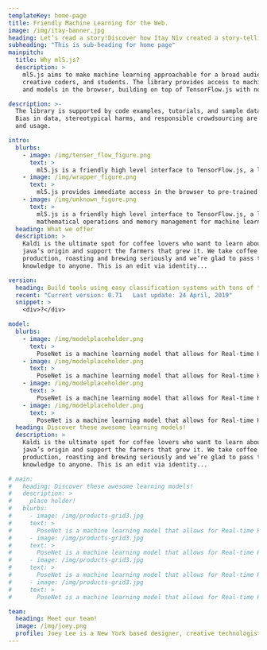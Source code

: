 ```yaml
---
templateKey: home-page
title: Friendly Machine Learning for the Web.
image: /img/itay-banner.jpg
heading: Let’s read a story!Discover how Itay Niv created a story-telling app for children!
subheading: "This is sub-heading for home page"
mainpitch:
  title: Why ml5.js?
  description: >
    ml5.js aims to make machine learning approachable for a broad audience of artists,
    creative coders, and students. The library provides access to machine learning algorithms
    and models in the browser, building on top of TensorFlow.js with no other external dependencies.

description: >-
  The library is supported by code examples, tutorials, and sample datasets with an emphasis on ethical computing.
  Bias in data, stereotypical harms, and responsible crowdsourcing are part of the documentation around data collection
  and usage.

intro:
  blurbs:
    - image: /img/tenser_flow_figure.png
      text: >
        ml5.js is a friendly high level interface to TensorFlow.js, a library for handling GPU-accelerated mathematical operations and memory management for machine learning algorithms.
    - image: /img/wrapper_figure.png
      text: >
        ml5.js provides immediate access in the browser to pre-trained models for detecting human poses, generating text, styling an image with another, composing music, pitch detection, and common English language word relationships.
    - image: /img/unknown_figure.png
      text: >
        ml5.js is a friendly high level interface to TensorFlow.js, a library for handling GPU-accelerated
        mathematical operations and memory management for machine learning algorithms.
  heading: What we offer
  description: >
    Kaldi is the ultimate spot for coffee lovers who want to learn about their
    java’s origin and support the farmers that grew it. We take coffee
    production, roasting and brewing seriously and we’re glad to pass that
    knowledge to anyone. This is an edit via identity...

version:
  heading: Build tools using easy classification systems with tons of **pre trained models**!
  recent: "Current version: 0.71   Last update: 24 April, 2019"
  snippet: >
    <div>?</div>

model:
  blurbs:
    - image: /img/modelplaceholder.png
      text: >
        PoseNet is a machine learning model that allows for Real-time Human Pose Estimation.
    - image: /img/modelplaceholder.png
      text: >
        PoseNet is a machine learning model that allows for Real-time Human Pose Estimation.
    - image: /img/modelplaceholder.png
      text: >
        PoseNet is a machine learning model that allows for Real-time Human Pose Estimation.
    - image: /img/modelplaceholder.png
      text: >
        PoseNet is a machine learning model that allows for Real-time Human Pose Estimation.
  heading: Discover these awesome learning models!
  description: >
    Kaldi is the ultimate spot for coffee lovers who want to learn about their
    java’s origin and support the farmers that grew it. We take coffee
    production, roasting and brewing seriously and we’re glad to pass that
    knowledge to anyone. This is an edit via identity...

# main:
#   heading: Discover these awesome learning models!
#   description: >
#     place holder!
#   blurbs:
#     - image: /img/products-grid3.jpg
#     text: >
#       PoseNet is a machine learning model that allows for Real-time Human Pose Estimation.
#     - image: /img/products-grid3.jpg
#     text: >
#       PoseNet is a machine learning model that allows for Real-time Human Pose Estimation.
#     - image: /img/products-grid3.jpg
#     text: >
#       PoseNet is a machine learning model that allows for Real-time Human Pose Estimation.
#     - image: /img/products-grid3.jpg
#     text: >
#       PoseNet is a machine learning model that allows for Real-time Human Pose Estimation.

team:
  heading: Meet our team!
  image: /img/joey.png
  profile: Joey Lee is a New York based designer, creative technologist, and geographer who leads the development of ml5.js by creating new examples, maintaining the library, doing code reviews, addressing issues, and merging/communicating with contributors.
---
```

